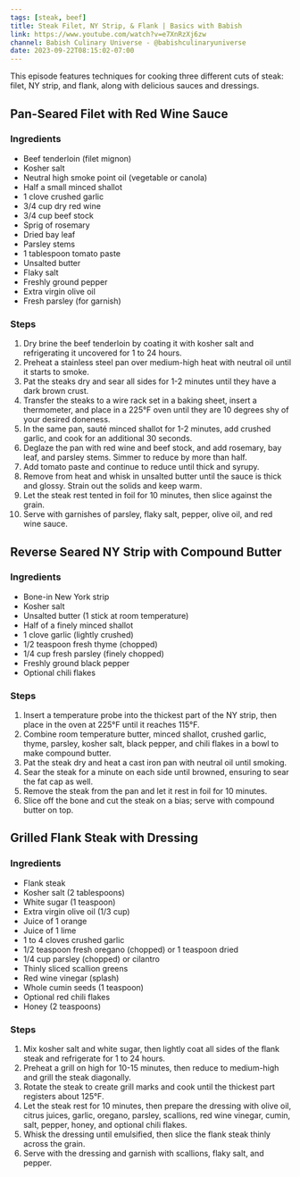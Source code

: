 ```yaml
---
tags: [steak, beef]
title: Steak Filet, NY Strip, & Flank | Basics with Babish
link: https://www.youtube.com/watch?v=e7XnRzXj6zw
channel: Babish Culinary Universe - @babishculinaryuniverse
date: 2023-09-22T08:15:02-07:00
---
```

This episode features techniques for cooking three different cuts of steak: filet, NY strip, and flank, along with delicious sauces and dressings.
## Pan-Seared Filet with Red Wine Sauce
### Ingredients
- Beef tenderloin (filet mignon)
- Kosher salt
- Neutral high smoke point oil (vegetable or canola)
- Half a small minced shallot
- 1 clove crushed garlic
- 3/4 cup dry red wine
- 3/4 cup beef stock
- Sprig of rosemary
- Dried bay leaf
- Parsley stems
- 1 tablespoon tomato paste
- Unsalted butter
- Flaky salt
- Freshly ground pepper
- Extra virgin olive oil
- Fresh parsley (for garnish)

### Steps
1. Dry brine the beef tenderloin by coating it with kosher salt and refrigerating it uncovered for 1 to 24 hours.
2. Preheat a stainless steel pan over medium-high heat with neutral oil until it starts to smoke.
3. Pat the steaks dry and sear all sides for 1-2 minutes until they have a dark brown crust.
4. Transfer the steaks to a wire rack set in a baking sheet, insert a thermometer, and place in a 225°F oven until they are 10 degrees shy of your desired doneness.
5. In the same pan, sauté minced shallot for 1-2 minutes, add crushed garlic, and cook for an additional 30 seconds.
6. Deglaze the pan with red wine and beef stock, and add rosemary, bay leaf, and parsley stems. Simmer to reduce by more than half.
7. Add tomato paste and continue to reduce until thick and syrupy.
8. Remove from heat and whisk in unsalted butter until the sauce is thick and glossy. Strain out the solids and keep warm.
9. Let the steak rest tented in foil for 10 minutes, then slice against the grain.
10. Serve with garnishes of parsley, flaky salt, pepper, olive oil, and red wine sauce.

## Reverse Seared NY Strip with Compound Butter
### Ingredients
- Bone-in New York strip
- Kosher salt
- Unsalted butter (1 stick at room temperature)
- Half of a finely minced shallot
- 1 clove garlic (lightly crushed)
- 1/2 teaspoon fresh thyme (chopped)
- 1/4 cup fresh parsley (finely chopped)
- Freshly ground black pepper
- Optional chili flakes

### Steps
1. Insert a temperature probe into the thickest part of the NY strip, then place in the oven at 225°F until it reaches 115°F.
2. Combine room temperature butter, minced shallot, crushed garlic, thyme, parsley, kosher salt, black pepper, and chili flakes in a bowl to make compound butter.
3. Pat the steak dry and heat a cast iron pan with neutral oil until smoking.
4. Sear the steak for a minute on each side until browned, ensuring to sear the fat cap as well.
5. Remove the steak from the pan and let it rest in foil for 10 minutes.
6. Slice off the bone and cut the steak on a bias; serve with compound butter on top.

## Grilled Flank Steak with Dressing
### Ingredients
- Flank steak
- Kosher salt (2 tablespoons)
- White sugar (1 teaspoon)
- Extra virgin olive oil (1/3 cup)
- Juice of 1 orange
- Juice of 1 lime
- 1 to 4 cloves crushed garlic
- 1/2 teaspoon fresh oregano (chopped) or 1 teaspoon dried
- 1/4 cup parsley (chopped) or cilantro
- Thinly sliced scallion greens
- Red wine vinegar (splash)
- Whole cumin seeds (1 teaspoon)
- Optional red chili flakes
- Honey (2 teaspoons)

### Steps
1. Mix kosher salt and white sugar, then lightly coat all sides of the flank steak and refrigerate for 1 to 24 hours.
2. Preheat a grill on high for 10-15 minutes, then reduce to medium-high and grill the steak diagonally.
3. Rotate the steak to create grill marks and cook until the thickest part registers about 125°F.
4. Let the steak rest for 10 minutes, then prepare the dressing with olive oil, citrus juices, garlic, oregano, parsley, scallions, red wine vinegar, cumin, salt, pepper, honey, and optional chili flakes.
5. Whisk the dressing until emulsified, then slice the flank steak thinly across the grain.
6. Serve with the dressing and garnish with scallions, flaky salt, and pepper.